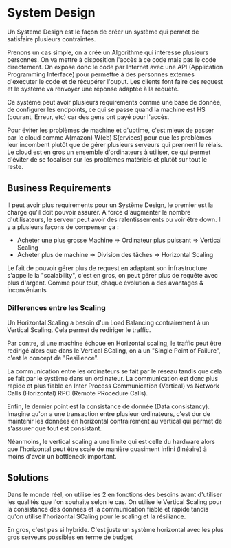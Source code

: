# System Design
Un Systeme Design est le façon de créer un système qui permet de satisfaire plusieurs contraintes.

Prenons un cas simple, on a crée un Algorithme qui intéresse plusieurs personnes. On va mettre à disposition l'accès à ce code mais pas le code directement. On expose donc le code par Internet avec une API (Application Programming Interface) pour permettre à des personnes externes d'executer le code et de récupérer l'ouput. Les clients font faire des request et le système va renvoyer une réponse adaptée à la requête.

Ce système peut avoir plusieurs requirements comme une base de donnée, de configurer les endpoints, ce qui se passe quand la machine est HS (courant, Erreur, etc) car des gens ont payé pour l'accès. 

Pour éviter les problèmes de machine et d'uptime, c'est mieux de passer par le cloud comme A(mazon) W(eb) S(ervices) pour que les problèmes leur incombent plutôt que de gérer plusieurs serveurs qui prennent le rélais. Le cloud est en gros un ensemble d'ordinateurs à utiliser, ce qui permet d'éviter de se focaliser sur les problèmes matériels et plutôt sur tout le reste.

## Business Requirements

Il peut avoir plus requirements pour un Système Design, le premier est la charge qu'il doit pouvoir assurer. A force d'augmenter le nombre d'utilisateurs, le serveur peut avoir des ralentissements ou voir être down. Il y a plusieurs façons de compenser ça :

* Acheter une plus grosse Machine => Ordinateur plus puissant => Vertical Scaling
* Acheter plus de machine => Division des tâches => Horizontal Scaling

Le fait de pouvoir gérer plus de request en adaptant son infrastructure s'appelle la "scalability", c'est en gros, on peut gérer plus de requête avec plus d'argent. Comme pour tout, chaque évolution a des avantages & inconvéniants


### Differences entre les Scaling

Un Horizontal Scaling a besoin d'un Load Balancing contrairement à un Vertical Scaling. Cela permet de rediriger le traffic.

Par contre, si une machine échoue en Horizontal scaling, le traffic peut être redirigé alors que dans le Vertical SCaling, on a un "Single Point of Failure", c'est le concept de "Resilience".

La communication entre les ordinateurs se fait par le réseau tandis que cela se fait par le système dans un ordinateur. La communication est donc plus rapide et plus fiable en Inter Process Communication (Vertical) vs Network Calls (Horizontal) RPC (Remote PRocedure Calls).

Enfin, le dernier point est la consistance de donnée (Data consistancy). Imagine qu'on a une transaction entre plusieur ordinateurs, c'est dur de maintenir les données en horizontal contrairement au vertical qui permet de s'assurer que tout est consistant.

Néanmoins, le vertical scaling a une limite qui est celle du hardware alors que l'horizontal peut être scale de manière quasiment infini (linéaire) à moins d'avoir un bottleneck important.

## Solutions

Dans le monde réel, on utilise les 2 en fonctions des besoins avant d'utiliser les qualités que l'on souhaite selon le cas. On utilise le Vertical Scaling pour la consistance des données et la communication fiable et rapide tandis qu'on utilise l'horizontal SCaling pour le scaling et la résiliance.

En gros, c'est pas si hybride. C'est juste un système horizontal avec les plus gros serveurs possibles en terme de budget
